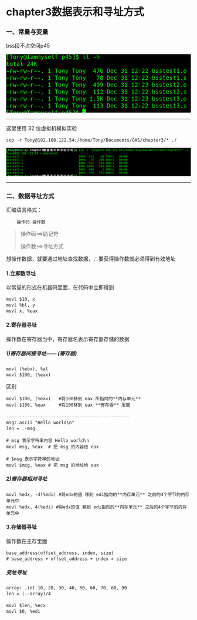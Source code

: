 # chapter3数据表示和寻址方式
### 一、常量与变量
bss段不占空间p45

![bss.png](bss.png)

---
这里使用 32 位虚拟机模拟实验
```
scp -r Tony@192.168.122.54:/home/Tony/Documents/GAS/chapter3/* ./
```
![scp](scp下载整个文件夹.png)

---

### 二、数据寻址方式
汇编语言格式：
```
    操作码 操作数
```
> 操作码==>助记符 
>
> 操作数==>寻址方式

想操作数据，就要通过地址查找数据，$\therefore$要获得操作数就必须得到有效地址

#### 1.立即数寻址
以常量的形式在机器码里面，在代码中立即得到
```
movl $10, x
movl %bl, y
movl x, %eax
```

#### 2.寄存器寻址
操作数在寄存器当中，寄存器名表示寄存器存储的数据
##### 1)寄存器间接寻址—— (寄存器)
```
movl (%ebx), %al
movl $100, (%eax)
```
区别
```
movl $100, (%eax)   #将100移到 eax 所指向的**内存单元**
movl $100, %eax     #将100移到 eax **寄存器** 里面

-----------------------------------------------
msg:.ascii "Hello world\n"
len = .-msg

# msg 表示字符串内容 Hello world\n
movl msg, %eax  # 把 msg 的内容给 eax

# $msg 表示字符串的地址
movl $msg, %eax # 把 msg 的地址给 eax

```

##### 2)寄存器相对寻址
```
movl %edx, -4(%edi) #将edx的值 移到 edi指向的**内存单元** 之前的4个字节的内存单元中 
movl %edx, 4(%edi) #将edx的值 移到 edi指向的**内存单元** 之后的4个字节的内存单元中 
```

#### 3.存储器寻址
操作数在主存里面
```
base_address(offset_address, index, size)
# base_address + offset_address + index × size
```
##### 变址寻址
```
array: .int 10, 20, 30, 40, 50, 60, 70, 80, 90
len = (.-array)/4

movl $len, %ecx
movl $0, %edi
```
